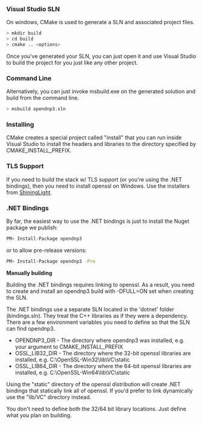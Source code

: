 ### Visual Studio SLN

On windows, CMake is used to generate a SLN and associated project files.

```sh
> mkdir build
> cd build
> cmake .. <options>
```

Once you've generated your SLN, you can just open it and use Visual Studio to build the project for you just like any other project.

### Command Line

Alternatively, you can just invoke msbuild.exe on the generated solution and build from the command line.

```sh
> msbuild opendnp3.sln
```

### Installing

CMake creates a special project called "install" that you can run inside Visual Studio to install the headers and libraries to
the directory specified by CMAKE_INSTALL_PREFIX.

### TLS Support

If you need to build the stack w/ TLS support (or you're using the .NET bindings), then you need to install openssl on Windows.  Use the installers
from [ShiningLight](https://slproweb.com/products/Win32OpenSSL.html).

### .NET Bindings

By far, the easiest way to use the .NET bindings is just to install the Nuget package we publish:

```sh
PM> Install-Package opendnp3
```

or to allow pre-release versions:

```sh
PM> Install-Package opendnp3 -Pre
```

**Manually building**

Building the .NET bindings requires linking to openssl. As a result, you need to create and install an opendnp3 build
with -DFULL=ON set when creating the SLN.

The .NET bindings use a separate SLN located in the 'dotnet' folder (bindings.sln). They treat the C++ libraries as if they were a dependency. There are a few environment variables you need to define so that the SLN can find opendnp3.

* OPENDNP3_DIR - The directory where opendnp3 was installed, e.g. your argument to CMAKE_INSTALL_PREFIX
* OSSL_LIB32_DIR - The directory where the 32-bit openssl libraries are installed, e.g. C:\OpenSSL-Win32\lib\VC\static
* OSSL_LIB64_DIR - The directory where the 64-bit openssl libraries are installed, e.g. C:\OpenSSL-Win64\lib\VC\static

Using the "static" directory of the openssl distribution will create .NET bindings that statically link all of openssl. If you'd prefer to link dynamically use
the "lib/VC" directory instead.

You don't need to define both the 32/64 bit library locations. Just define what you plan on building.
